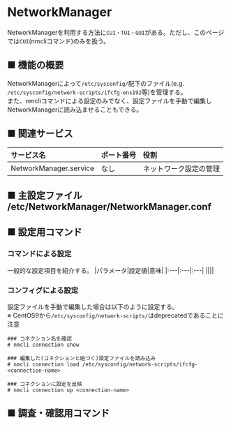 # NetworkManager
NetworkManagerを利用する方法に`CUI・TUI・GUI`がある。ただし、このページでは`CUI`(nmcliコマンド)のみを扱う。
## ■ 機能の概要
NetworkManagerによって`/etc/sysconfig/`配下のファイル(e.g. `/etc/sysconfig/network-scripts/ifcfg-ens192`等)を管理する。  
また、nmcliコマンドによる設定のみでなく、設定ファイルを手動で編集しNetworkManagerに読み込ませることもできる。

## ■ 関連サービス
|サービス名|ポート番号|役割|
|:---|:---|:---|
|NetworkManager.service|なし|ネットワーク設定の管理|

## ■ 主設定ファイル /etc/NetworkManager/NetworkManager.conf

## ■ 設定用コマンド
### コマンドによる設定
一般的な設定項目を紹介する。
|パラメータ|設定値|意味|
|:---|:---|:---|
||||

### コンフィグによる設定
設定ファイルを手動で編集した場合は以下のように設定する。  
※ CentOS9から`/etc/sysconfig/network-scripts/`はdeprecatedであることに注意
```
### コネクション名を確認
# nmcli connection show

### 編集した(コネクションと紐づく)設定ファイルを読み込み
# nmcli connection load /etc/sysconfig/network-scripts/ifcfg-<connection-name>

### コネクションに設定を反映
# nmcli connection up <connection-name>
```

## ■ 調査・確認用コマンド
